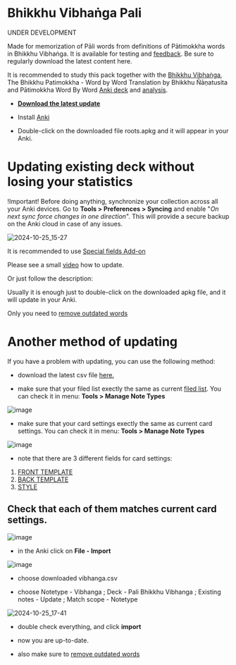 # Bhikkhu Vibhaṅga Pali

UNDER DEVELOPMENT

Made for memorization of Pāli words from definitions of Pātimokkha words in Bhikkhu Vibhaṅga. It is available for testing and [feedback](https://docs.google.com/forms/d/e/1FAIpQLScNC5v2gQbBCM3giXfYIib9zrp-WMzwJuf_iVXEMX2re4BFFw/viewform?usp=pp_url&amp;entry.1433863141=Vibhaṅga). Be sure to regularly download the latest content here.

It is recommended to study this pack together with the [Bhikkhu Vibhaṅga](https://suttacentral.net/pitaka/vinaya/pli-tv-vi/pli-tv-bu-vb), The Bhikkhu Patimokkha - Word by Word Translation by Bhikkhu Ñāṇatusita and Pātimokkha Word By Word [Anki deck](https://sasanarakkha.github.io/study-tools/anki-decks/patimokkha-word-by-word.html) and [analysis](https://docs.google.com/spreadsheets/d/1rS-IlX4DvKmnBO58KON37eVnOZqwfkG-ot-zIjCuzH4/).


- **[Download the latest update](https://github.com/sasanarakkha/study-tools/releases/latest/download/vibhanga.apkg)**

- Install [Anki](https://apps.ankiweb.net/)

- Double-click on the downloaded file roots.apkg and it will appear in your Anki.

# Updating existing deck without losing your statistics

!Important! Before doing anything, synchronize your collection across all your Anki devices. Go to **Tools > Preferences > Syncing** and enable "*On next sync force changes in one direction*". This will provide a secure backup on the Anki cloud in case of any issues.

![2024-10-25_15-27](https://github.com/user-attachments/assets/585a6c1d-6353-4b2f-a95f-7f18f29cfe5e)

It is recommended to use [Special fields Add-on](https://sasanarakkha.github.io/study-tools/anki-decks/special-fields.html)

Please see a small [video](https://user-images.githubusercontent.com/39419221/187018792-3afe402c-e77b-46e6-ba5d-4efa0846de93.mp4) how to update.

Or just follow the description:

Usually it is enough just to double-click on the downloaded apkg file, and it will update in your Anki. 

Only you need to [remove outdated words](https://sasanarakkha.github.io/study-tools/anki-decks/test.html)

# Another method of updating

If you have a problem with updating, you can use the following method:

- download the latest csv file [here.](https://github.com/sasanarakkha/study-tools/releases/latest/download/vibhanga.csv) 

- make sure that your filed list exectly the same as current [filed list](https://github.com/sasanarakkha/study-tools/blob/main/anki-style/field-list-vibhanga.txt). You can check it in menu: **Tools > Manage Note Types**

![image](https://user-images.githubusercontent.com/39419221/205493835-f778130b-d941-47ee-896a-7d66432891ae.png)

- make sure that your card settings exectly the same as current card settings. You can check it in menu: **Tools > Manage Note Types**

![image](https://user-images.githubusercontent.com/39419221/205493858-dc25632e-7167-4c1f-8da5-9c8dbf4dad72.png)

- note that there are 3 different fields for card settings: 
1. [FRONT TEMPLATE](https://github.com/sasanarakkha/study-tools/blob/main/anki-style/vibhanga-front.txt)
2. [BACK TEMPLATE](https://github.com/sasanarakkha/study-tools/blob/main/anki-style/vibhanga-back.txt)
3. [STYLE](https://github.com/sasanarakkha/study-tools/blob/main/anki-style/styling.txt) 

Check that each of them matches current card settings.
- 
![image](https://user-images.githubusercontent.com/39419221/205493897-e5b75f13-f22f-4616-94fb-85a0a64bf2b4.png)


- in the Anki click on **File - Import**

![image](https://user-images.githubusercontent.com/39419221/187018280-c295e071-c130-4f42-8518-a3a5e0326124.png)

- choose downloaded vibhanga.csv

- choose Notetype - Vibhanga ; Deck - Pali Bhikkhu Vibhanga ;  Existing notes - Update ; Match scope - Notetype

![2024-10-25_17-41](https://github.com/user-attachments/assets/bed6016b-b7ef-4082-b14e-acd2f411c6b4)

- double check everything, and click **import**

- now you are up-to-date.

- also make sure to [remove outdated words](https://sasanarakkha.github.io/study-tools/anki-decks/test.html)





